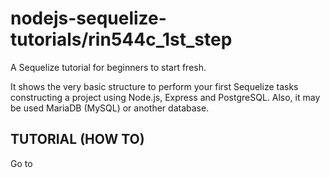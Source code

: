 # nodejs-sequelize-tutorials/rin544c_1st_step

A Sequelize tutorial for beginners to start fresh. 

It shows the very basic structure to perform your first Sequelize tasks constructing a project using Node.js, Express and PostgreSQL. 
Also, it may be used MariaDB (MySQL) or another database.

## TUTORIAL (HOW TO)

Go to 

[NODE.JS: USING SEQUELIZE – EXPRESS PROJECT 1: SUPER SIMPLE PROJECT FOR BEGINNERS]:(https://ultering.com/it4us/?p=1953)

